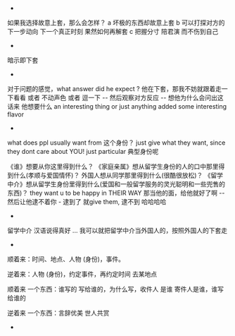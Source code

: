 
-

如果我选择故意上套，那么会怎样？ 
a 坏极的东西却故意上套
b 可以打探对方的下一步动向 下一个真正时刻 果然如何再解套
c 把握分寸 陪君演 而不伤到自己

-

暗示即下套

-

对于问题的感觉，what answer did he expect ? 他在下套，那我不妨就跟着走一下看看 或者 不动声色 或者 逗一下 -- 然后观察对方反应 -- 想他为什么会问出这话来 他想要什么 an interesting thing or just anything added some interesting flavor

-

what does ppl usually want from 这个身份？ just give what they want, since they dont care about YOU! just particular 典型身份呢

《谁》想要从你这里得到什么？ 《家庭亲属》想从留学生身份的人的口中那里得到什么(孝顺与爱国情怀)？ 外国人想从同学那里得到什么(很酷很放松)？ 《留学中介》想从留学生身份里得到什么(爱国和一般留学服务的灵光聪明和一些兜售的东西)？   they want u to be happy in THEIR WAY 那当他的面，给他就好了啊 -- 然后让他逮不着你 - 逮到了 就give them, 逮不到 哈哈哈哈

-

留学中介 汉语说得真好 ... 我可以就把留学中介当外国人的，按照外国人的下套走

-

顺着来：时间、地点、人物 (身份)，事件。

逆着来：人物 (身份)，约定事件，再约定时间 去某地点

顺着来 一个东西：谁写的 写给谁的，为什么写，收件人 是谁 寄件人是谁，谁写给谁的

逆着来 一个东西：言辞优美 世人共赏

-
